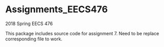 # Assignments_EECS476
2018 Spring EECS 476

This package includes source code for assignment 7.
Need to be replace corresponding file to work.


